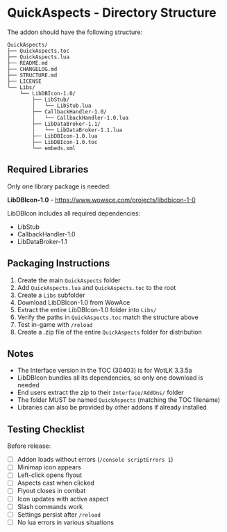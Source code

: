 # QuickAspects - Directory Structure

The addon should have the following structure:

```
QuickAspects/
├── QuickAspects.toc
├── QuickAspects.lua
├── README.md
├── CHANGELOG.md
├── STRUCTURE.md
├── LICENSE
└── Libs/
    └── LibDBIcon-1.0/
        ├── LibStub/
        │   └── LibStub.lua
        ├── CallbackHandler-1.0/
        │   └── CallbackHandler-1.0.lua
        ├── LibDataBroker-1.1/
        │   └── LibDataBroker-1.1.lua
        ├── LibDBIcon-1.0.lua
        ├── LibDBIcon-1.0.toc
        └── embeds.xml
```

## Required Libraries

Only one library package is needed:

**LibDBIcon-1.0** - https://www.wowace.com/projects/libdbicon-1-0

LibDBIcon includes all required dependencies:
- LibStub
- CallbackHandler-1.0
- LibDataBroker-1.1

## Packaging Instructions

1. Create the main `QuickAspects` folder
2. Add `QuickAspects.lua` and `QuickAspects.toc` to the root
3. Create a `Libs` subfolder
4. Download LibDBIcon-1.0 from WowAce
5. Extract the entire LibDBIcon-1.0 folder into `Libs/`
6. Verify the paths in `QuickAspects.toc` match the structure above
7. Test in-game with `/reload`
8. Create a .zip file of the entire `QuickAspects` folder for distribution

## Notes

- The Interface version in the TOC (30403) is for WotLK 3.3.5a
- LibDBIcon bundles all its dependencies, so only one download is needed
- End users extract the zip to their `Interface/AddOns/` folder
- The folder MUST be named `QuickAspects` (matching the TOC filename)
- Libraries can also be provided by other addons if already installed

## Testing Checklist

Before release:
- [ ] Addon loads without errors (`/console scriptErrors 1`)
- [ ] Minimap icon appears
- [ ] Left-click opens flyout
- [ ] Aspects cast when clicked
- [ ] Flyout closes in combat
- [ ] Icon updates with active aspect
- [ ] Slash commands work
- [ ] Settings persist after `/reload`
- [ ] No lua errors in various situations
